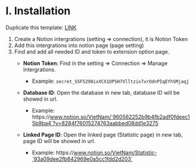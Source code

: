 # I. Installation

Duplicate this template: [LINK]("https://list99.notion.site/Vocabulary-template-63fcaddf4c8c43478ce8e39b7db203ab")

1. Create a Notion intergrations (setting => connection), it is Notion Token
2. Add this intergrations into notion page (page setting)
3. Find and add all needed ID and token to extension option page.
    - **Notion Token**: Find in the setting => Connection => Manage Intergrations.
        - Example: `secret_SSF5290ixXCX1OPSH7Vlltzix7xrOdnPIqEYhSMjaqj`

    - **Database ID**: Open the database in new tab, database ID will be showed in url.
        - Example: https://<!---->www.notion.so/VietNam/`960562252b9b4fb2adf0fdeec15b9ba4`?v=8284f76015274763aabbed08dd1e3275

    - **Linked Page ID**: Open the linked page (Statistic page) in new tab, page ID will be showed in url.
        - Example: https://<!---->www.notion.so/VietNam/Statistic-`93a09dee2fb842969e0a5cc1fdd2d203`
